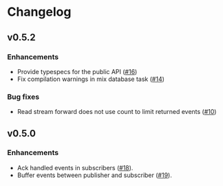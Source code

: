 # Changelog

## v0.5.2

### Enhancements

- Provide typespecs for the public API ([#16](https://github.com/slashdotdash/eventstore/issues/16))
- Fix compilation warnings in mix database task ([#14](https://github.com/slashdotdash/eventstore/issues/14))

### Bug fixes

- Read stream forward does not use count to limit returned events ([#10](https://github.com/slashdotdash/eventstore/issues/10))

## v0.5.0

### Enhancements

- Ack handled events in subscribers ([#18](https://github.com/slashdotdash/eventstore/issues/18)).
- Buffer events between publisher and subscriber ([#19](https://github.com/slashdotdash/eventstore/issues/19)).
